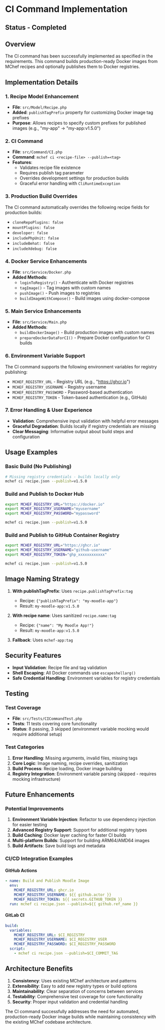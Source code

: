 # CI Command Implementation

## Status - Completed

## Overview

The CI command has been successfully implemented as specified in the requirements. This command builds production-ready Docker images from MChef recipes and optionally publishes them to Docker registries.

## Implementation Details

### 1. Recipe Model Enhancement
- **File**: `src/Model/Recipe.php`
- **Added**: `publishTagPrefix` property for customizing Docker image tag prefixes
- **Purpose**: Allows recipes to specify custom prefixes for published images (e.g., "my-app" → "my-app:v1.5.0")

### 2. CI Command
- **File**: `src/Command/CI.php`
- **Command**: `mchef ci <recipe-file> --publish=<tag>`
- **Features**:
  - Validates recipe file existence
  - Requires publish tag parameter
  - Overrides development settings for production builds
  - Graceful error handling with `CliRuntimeException`

### 3. Production Build Overrides
The CI command automatically overrides the following recipe fields for production builds:
- `cloneRepoPlugins: false`
- `mountPlugins: false` 
- `developer: false`
- `includePhpUnit: false`
- `includeBehat: false`
- `includeXdebug: false`

### 4. Docker Service Enhancements
- **File**: `src/Service/Docker.php`
- **Added Methods**:
  - `loginToRegistry()` - Authenticate with Docker registries
  - `tagImage()` - Tag images with custom names
  - `pushImage()` - Push images to registries
  - `buildImageWithCompose()` - Build images using docker-compose

### 5. Main Service Enhancements
- **File**: `src/Service/Main.php`
- **Added Methods**:
  - `buildDockerImage()` - Build production images with custom names
  - `prepareDockerDataForCI()` - Prepare Docker configuration for CI builds

### 6. Environment Variable Support
The CI command supports the following environment variables for registry publishing:
- `MCHEF_REGISTRY_URL` - Registry URL (e.g., "https://ghcr.io")
- `MCHEF_REGISTRY_USERNAME` - Registry username
- `MCHEF_REGISTRY_PASSWORD` - Password-based authentication
- `MCHEF_REGISTRY_TOKEN` - Token-based authentication (e.g., GitHub)

### 7. Error Handling & User Experience
- **Validation**: Comprehensive input validation with helpful error messages
- **Graceful Degradation**: Builds locally if registry credentials are missing
- **Clear Messaging**: Informative output about build steps and configuration

## Usage Examples

### Basic Build (No Publishing)
```bash
# Missing registry credentials - builds locally only
mchef ci recipe.json --publish=v1.5.0
```

### Build and Publish to Docker Hub
```bash
export MCHEF_REGISTRY_URL="https://docker.io"
export MCHEF_REGISTRY_USERNAME="myusername"
export MCHEF_REGISTRY_PASSWORD="mypassword"

mchef ci recipe.json --publish=v1.5.0
```

### Build and Publish to GitHub Container Registry
```bash
export MCHEF_REGISTRY_URL="https://ghcr.io"
export MCHEF_REGISTRY_USERNAME="github-username"
export MCHEF_REGISTRY_TOKEN="ghp_xxxxxxxxxxxx"

mchef ci recipe.json --publish=v1.5.0
```

## Image Naming Strategy

1. **With publishTagPrefix**: Uses `recipe.publishTagPrefix:tag`
   - Recipe: `{"publishTagPrefix": "my-moodle-app"}`
   - Result: `my-moodle-app:v1.5.0`

2. **With recipe name**: Uses sanitized `recipe.name:tag`
   - Recipe: `{"name": "My Moodle App!"}`
   - Result: `my-moodle-app:v1.5.0`

3. **Fallback**: Uses `mchef-app:tag`

## Security Features

- **Input Validation**: Recipe file and tag validation
- **Shell Escaping**: All Docker commands use `escapeshellarg()`
- **Safe Credential Handling**: Environment variables for registry credentials

## Testing

### Test Coverage
- **File**: `src/Tests/CICommandTest.php`
- **Tests**: 11 tests covering core functionality
- **Status**: 8 passing, 3 skipped (environment variable mocking would require additional setup)

### Test Categories
1. **Error Handling**: Missing arguments, invalid files, missing tags
2. **Core Logic**: Image naming, recipe overrides, sanitization
3. **Build Process**: Recipe loading, Docker image building
4. **Registry Integration**: Environment variable parsing (skipped - requires mocking infrastructure)

## Future Enhancements

### Potential Improvements
1. **Environment Variable Injection**: Refactor to use dependency injection for easier testing
2. **Advanced Registry Support**: Support for additional registry types
3. **Build Caching**: Docker layer caching for faster CI builds
4. **Multi-platform Builds**: Support for building ARM64/AMD64 images
5. **Build Artifacts**: Save build logs and metadata

### CI/CD Integration Examples

#### GitHub Actions
```yaml
- name: Build and Publish Moodle Image
  env:
    MCHEF_REGISTRY_URL: ghcr.io
    MCHEF_REGISTRY_USERNAME: ${{ github.actor }}
    MCHEF_REGISTRY_TOKEN: ${{ secrets.GITHUB_TOKEN }}
  run: mchef ci recipe.json --publish=${{ github.ref_name }}
```

#### GitLab CI
```yaml
build:
  variables:
    MCHEF_REGISTRY_URL: $CI_REGISTRY
    MCHEF_REGISTRY_USERNAME: $CI_REGISTRY_USER
    MCHEF_REGISTRY_PASSWORD: $CI_REGISTRY_PASSWORD
  script:
    - mchef ci recipe.json --publish=$CI_COMMIT_TAG
```

## Architecture Benefits

1. **Consistency**: Uses existing MChef architecture and patterns
2. **Extensibility**: Easy to add new registry types or build options
3. **Maintainability**: Clear separation of concerns between services
4. **Testability**: Comprehensive test coverage for core functionality
5. **Security**: Proper input validation and credential handling

The CI command successfully addresses the need for automated, production-ready Docker image builds while maintaining consistency with the existing MChef codebase architecture.
